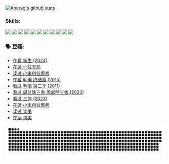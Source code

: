 
[![Anurag's github stats](https://github-readme-stats.vercel.app/api?username=w940853815)](https://github.com/anuraghazra/github-readme-stats)

### Skills:

<code><img height="32" src="https://cdn.jsdelivr.net/npm/simple-icons@v5/icons/python.svg"></code>
<code><img height="32" src="https://cdn.jsdelivr.net/npm/simple-icons@v5/icons/javascript.svg"></code>
<code><img height="32" src="https://cdn.jsdelivr.net/npm/simple-icons@v5/icons/django.svg"></code>
<code><img height="32" src="https://cdn.jsdelivr.net/npm/simple-icons@v5/icons/flask.svg"></code>
<code><img height="32" src="https://cdn.jsdelivr.net/npm/simple-icons@v5/icons/vuetify.svg"></code>
<code><img height="32" src="https://cdn.jsdelivr.net/npm/simple-icons@v5/icons/git.svg"></code>
<code><img height="32" src="https://cdn.jsdelivr.net/npm/simple-icons@v5/icons/docker.svg"></code>
<code><img height="32" src="https://cdn.jsdelivr.net/npm/simple-icons@v5/icons/postgresql.svg"></code>
<code><img height="32" src="https://cdn.jsdelivr.net/npm/simple-icons@v5/icons/elasticsearch.svg"></code>
<code><img height="32" src="https://cdn.jsdelivr.net/npm/simple-icons@v5/icons/macos.svg"></code>
<code><img height="32" src="https://cdn.jsdelivr.net/npm/simple-icons@v5/icons/linux.svg"></code>

### 🗣 豆瓣:

<!-- DOUBAN-ACTIVITIES:START -->
- [在看 新生‎ (2024)](https://www.douban.com/people/136069238/status/4607441062/?_i=15761057)
- [在读 一往无前](https://www.douban.com/people/136069238/status/4590507310/?_i=15761057)
- [读过 小米创业思考](https://www.douban.com/people/136069238/status/4590506983/?_i=15761057)
- [在看 毛骗 终结篇‎ (2015)](https://www.douban.com/people/136069238/status/4581971924/?_i=15761057)
- [看过 毛骗 第二季‎ (2011)](https://www.douban.com/people/136069238/status/4581971810/?_i=15761057)
- [看过 周处除三害 周處除三害‎ (2023)](https://www.douban.com/people/136069238/status/4575646701/?_i=15761057)
- [看过 三体‎ (2023)](https://www.douban.com/people/136069238/status/4574263039/?_i=15761057)
- [在读 小米创业思考](https://www.douban.com/people/136069238/status/4572047905/?_i=15761057)
- [读过 谈美](https://www.douban.com/people/136069238/status/4572047629/?_i=15761057)
- [在读 谈美](https://www.douban.com/people/136069238/status/4560861771/?_i=15761057)
<!-- DOUBAN-ACTIVITIES:END -->


![Snake animation](https://raw.githubusercontent.com/w940853815/w940853815/output/github-contribution-grid-snake.svg)

<!--
**w940853815/w940853815** is a ✨ _special_ ✨ repository because its `README.md` (this file) appears on your GitHub profile.

Here are some ideas to get you started:

- 🔭 I’m currently working on ...
- 🌱 I’m currently learning ...
- 👯 I’m looking to collaborate on ...
- 🤔 I’m looking for help with ...
- 💬 Ask me about ...
- 📫 How to reach me: ...
- 😄 Pronouns: ...
- ⚡ Fun fact: ...
-->

